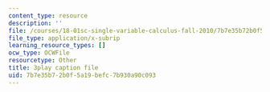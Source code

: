 ```yaml
---
content_type: resource
description: ''
file: /courses/18-01sc-single-variable-calculus-fall-2010/7b7e35b72b0f5a19befc7b930a90c093_G5BP8mTzkyk.vtt
file_type: application/x-subrip
learning_resource_types: []
ocw_type: OCWFile
resourcetype: Other
title: 3play caption file
uid: 7b7e35b7-2b0f-5a19-befc-7b930a90c093
---
```

